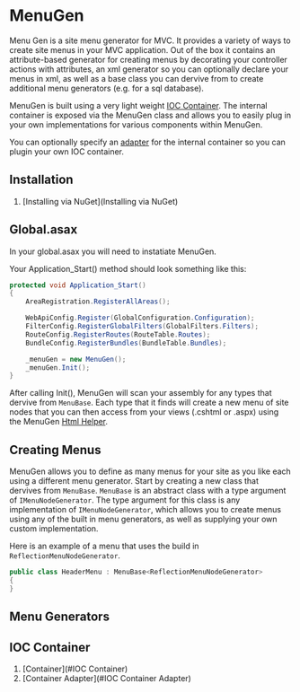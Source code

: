MenuGen
===

Menu Gen is a site menu generator for MVC. It provides a variety of ways to create site menus in your MVC 
application. Out of the box it contains an attribute-based generator for creating menus by decorating your controller 
actions with attributes, an xml generator so you can optionally declare your menus in xml, as well as a base class 
you can dervive from to create additional menu generators (e.g. for a sql database).

MenuGen is built using a very light weight [IOC Container](https://github.com/officert/MenuGen/wiki/IOC-Container). 
The internal container is exposed via the MenuGen class and allows you to easily plug in your own implementations 
for various components within MenuGen.

You can optionally specify an [adapter](https://github.com/officert/MenuGen/wiki/IOC-Container-Adapter) for the 
internal container so you can plugin your own IOC container.

## Installation

1. [Installing via NuGet](Installing via NuGet)

## Global.asax

In your global.asax you will need to instatiate MenuGen.

Your Application_Start() method should look something like this:
``` c#
protected void Application_Start()
{
    AreaRegistration.RegisterAllAreas();

    WebApiConfig.Register(GlobalConfiguration.Configuration);
    FilterConfig.RegisterGlobalFilters(GlobalFilters.Filters);
    RouteConfig.RegisterRoutes(RouteTable.Routes);
    BundleConfig.RegisterBundles(BundleTable.Bundles);

    _menuGen = new MenuGen();
    _menuGen.Init();
}
```
After calling Init(), MenuGen will scan your assembly for any types that dervive from `MenuBase`. 
Each type that it finds will create a new menu of site nodes that you can then access from your views
(.cshtml or .aspx) using the MenuGen [Html Helper](https://github.com/officert/MenuGen/wiki/Html-Helper).

## Creating Menus

MenuGen allows you to define as many menus for your site as you like each using a different menu generator. Start by
creating a new class that dervives from `MenuBase`. `MenuBase` is an abstract class with a type argument of
`IMenuNodeGenerator`. The type argument for this class is any implementation of `IMenuNodeGenerator`, which allows
you to create menus using any of the built in menu generators, as well as supplying your own custom implementation.

Here is an example of a menu that uses the build in `ReflectionMenuNodeGenerator`.
``` c#
public class HeaderMenu : MenuBase<ReflectionMenuNodeGenerator>
{
}
```

## Menu Generators

## IOC Container

1. [Container](#IOC Container)
2. [Container Adapter](#IOC Container Adapter)
